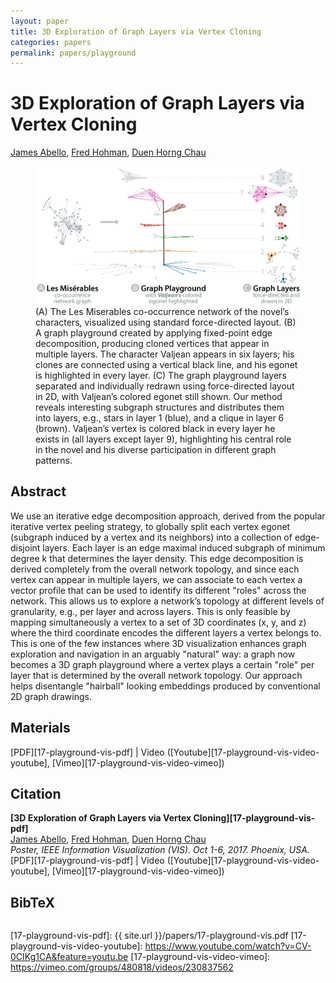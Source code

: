 ```yaml
---
layout: paper
title: 3D Exploration of Graph Layers via Vertex Cloning
categories: papers
permalink: papers/playground
---
```


# 3D Exploration of Graph Layers via Vertex Cloning
[James Abello][james], [Fred Hohman][fred], [Duen Horng Chau][polo]  

<figure>
     <img class="single" src="/images/papers/17-playground-vis.png">
    <figcaption class="single">
        (A) The Les Miserables co-occurrence network of the novel’s characters, visualized using standard force-directed layout.
        (B) A graph playground created by applying fixed-point edge decomposition, producing cloned vertices that appear in multiple layers.
        The character Valjean appears in six layers; his clones are connected using a vertical black line, and his egonet is highlighted in
        every layer. (C) The graph playground layers separated and individually redrawn using force-directed layout in 2D, with Valjean’s
        colored egonet still shown. Our method reveals interesting subgraph structures and distributes them into layers, e.g., stars in layer
        1 (blue), and a clique in layer 6 (brown). Valjean’s vertex is colored black in every layer he exists in (all layers except layer 9),
        highlighting his central role in the novel and his diverse participation in different graph patterns.
    </figcaption>
</figure>


## Abstract
We use an iterative edge decomposition approach, derived from the popular iterative vertex peeling strategy, to globally split each vertex egonet (subgraph induced by a vertex and its neighbors) into a collection of edge-disjoint layers. 
Each layer is an edge maximal induced subgraph of minimum degree k that determines the layer density.
This edge decomposition is derived completely from the overall network topology, and since each vertex can appear in multiple layers, we can associate to each vertex a vector profile that can be used to identify its different "roles" across the network.
This allows us to explore a network’s topology at different levels of granularity, e.g., per layer and across layers.
This is only feasible by mapping simultaneously a vertex to a set of 3D coordinates (x, y, and z) where the third coordinate encodes the different layers a vertex belongs to.
This is one of the few instances where 3D visualization enhances graph exploration and navigation in an arguably "natural" way: a graph now becomes a 3D graph playground where a vertex plays a certain "role" per layer that is determined by the overall network topology.
Our approach helps disentangle "hairball" looking embeddings produced by conventional 2D graph drawings.

## Materials
[PDF][17-playground-vis-pdf] | Video ([Youtube][17-playground-vis-video-youtube], [Vimeo][17-playground-vis-video-vimeo])

## Citation
**[3D Exploration of Graph Layers via Vertex Cloning][17-playground-vis-pdf]**  
[James Abello][james], [Fred Hohman][fred], [Duen Horng Chau][polo]  
*Poster, IEEE Information Visualization (VIS). Oct 1-6, 2017. Phoenix, USA.*  
<span class="paper-misc">
[PDF][17-playground-vis-pdf] | Video ([Youtube][17-playground-vis-video-youtube], [Vimeo][17-playground-vis-video-vimeo])
</span>

## BibTeX

```

```

[james]: https://www.cs.rutgers.edu/faculty/james-abello-monedero "James Abello"
[fred]: http://fredhohman.com "Fred Hohman"
[polo]: http://www.cc.gatech.edu/~dchau/ "Polo Chau"

[17-playground-vis-pdf]: {{ site.url }}/papers/17-playground-vis.pdf
[17-playground-vis-video-youtube]: https://www.youtube.com/watch?v=CV-0CIKg1CA&feature=youtu.be
[17-playground-vis-video-vimeo]: https://vimeo.com/groups/480818/videos/230837562